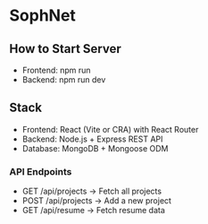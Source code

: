 # SophNet

## How to Start Server

- Frontend: npm run
- Backend: npm run dev

## Stack

- Frontend: React (Vite or CRA) with React Router
- Backend: Node.js + Express REST API
- Database: MongoDB + Mongoose ODM

### API Endpoints

- GET /api/projects → Fetch all projects
- POST /api/projects → Add a new project
- GET /api/resume → Fetch resume data
